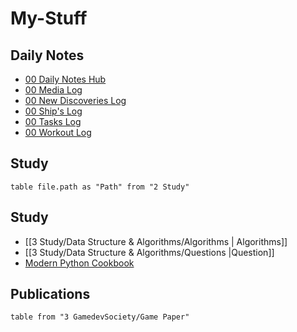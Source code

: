 # My-Stuff

## Daily Notes
- [00 Daily Notes Hub](app://obsidian.md/1%20Daily/00%20Daily%20Notes%20Hub.md)
- [00 Media Log](app://obsidian.md/1%20Daily/00%20Media%20Log.md)
- [00 New Discoveries Log](app://obsidian.md/1%20Daily/00%20New%20Discoveries%20Log.md)
- [00 Ship's Log](app://obsidian.md/1%20Daily/00%20Ship's%20Log.md)
- [00 Tasks Log](app://obsidian.md/1%20Daily/00%20Tasks%20Log.md)
- [00 Workout Log](app://obsidian.md/1%20Daily/00%20Workout%20Log.md)

## Study

```dataview
table file.path as "Path" from "2 Study"
```

## Study

- [[3 Study/Data Structure & Algorithms/Algorithms | Algorithms]]
- [[3 Study/Data Structure & Algorithms/Questions |Question]]
- [Modern Python Cookbook](app://obsidian.md/2%20Study/Books/Modern%20Python%20%20Cookbook.md)

## Publications

```dataview
table from "3 GamedevSociety/Game Paper"
```
